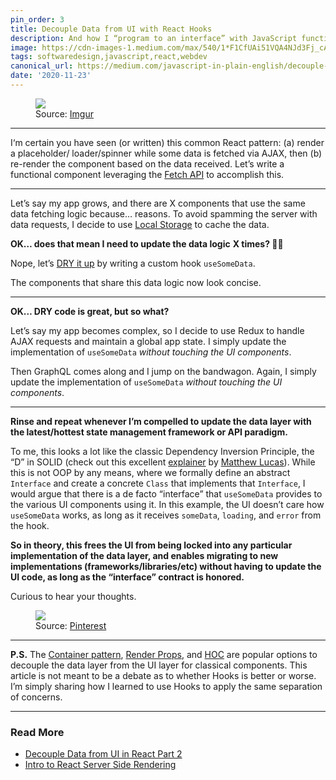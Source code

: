```yaml
---
pin_order: 3
title: Decouple Data from UI with React Hooks
description: And how I “program to an interface” with JavaScript functions
image: https://cdn-images-1.medium.com/max/540/1*F1CfUAi51VQA4NJd3Fj_cA.jpeg
tags: softwaredesign,javascript,react,webdev
canonical_url: https://medium.com/javascript-in-plain-english/decouple-data-from-ui-with-react-hooks-6f7fe968c3e3
date: '2020-11-23'
---
```


<figure>
	<img src='https://cdn-images-1.medium.com/max/1024/1*Ysy1EpS9hF5J3qnkT5TX3A.png'>
	<figcaption>Source: <a href="https://imgur.com/gallery/CgWZFId">Imgur</a></figcaption>
</figure>

***

I‘m certain you have seen (or written) this common React pattern: (a) render a placeholder/ loader/spinner while some data is fetched via AJAX, then (b) re-render the component based on the data received. Let’s write a functional component leveraging the [Fetch API](https://developer.mozilla.org/en-US/docs/Web/API/Fetch_API) to accomplish this.

<script src="https://gist.github.com/suhanw/b8aa23f97f06ddc3b068b2c2368e4ca2.js"></script>
***

Let’s say my app grows, and there are X components that use the same data fetching logic because… reasons. To avoid spamming the server with data requests, I decide to use [Local Storage](https://developer.mozilla.org/en-US/docs/Web/API/Window/localStorage) to cache the data.

**OK… does that mean I need to update the data logic**  **X times? 😬😱**

Nope, let’s [DRY it up](https://medium.com/better-programming/kiss-dry-and-code-principles-every-developer-should-follow-b77d89f51d74) by writing a custom hook `useSomeData`.

<script src='https://gist.github.com/suhanw/3e948918f96a1b7680bdeb86bbbbdaa2.js'></script>

The components that share this data logic now look concise.

<script src='https://gist.github.com/suhanw/9e23e8b61dfb58db45e280124b22fe55.js'></script>
***

**OK… DRY code is great, but so what?**

Let’s say my app becomes complex, so I decide to use Redux to handle AJAX requests and maintain a global app state. I simply update the implementation of `useSomeData` _without touching the UI components_.

<script src='https://gist.github.com/suhanw/aac361c9ab4856eed2cf5d5531ce655b.js'></script>

Then GraphQL comes along and I jump on the bandwagon. Again, I simply update the implementation of `useSomeData` _without touching the UI components_.

<script src='https://gist.github.com/suhanw/eaeebbf6afd44b7b5509ec74a27656f7.js'></script>
***

**Rinse and repeat whenever I’m compelled to update the data layer with the latest/hottest state management framework or API paradigm.**

To me, this looks a lot like the classic Dependency Inversion Principle, the “D” in SOLID (check out this excellent [explainer](https://medium.com/better-programming/revisiting-solid-927e6a5202d3) by [Matthew Lucas](https://medium.com/u/12cc371abade)). While this is not OOP by any means, where we formally define an abstract `Interface` and create a concrete `Class` that implements that `Interface`, I would argue that there is a de facto “interface” that `useSomeData` provides to the various UI components using it. In this example, the UI doesn’t care how `useSomeData` works, as long as it receives `someData`, `loading`, and `error` from the hook.

**So in theory, this frees the UI from being locked into any particular implementation of the data layer, and enables migrating to new implementations (frameworks/libraries/etc) without having to update the UI code, as long as the “interface” contract is honored.**

Curious to hear your thoughts.

<figure>
	<img src='https://cdn-images-1.medium.com/max/540/1*F1CfUAi51VQA4NJd3Fj_cA.jpeg'>
	<figcaption>Source: <a href="https://www.pinterest.com/pin/333759022356307210/">Pinterest</a></figcaption>
</figure>

***

**P.S.** The [Container pattern](https://medium.com/@dan_abramov/smart-and-dumb-components-7ca2f9a7c7d0), [Render Props](https://reactjs.org/docs/render-props.html), and [HOC](https://reactjs.org/docs/higher-order-components.html) are popular options to decouple the data layer from the UI layer for classical components. This article is not meant to be a debate as to whether Hooks is better or worse. I’m simply sharing how I learned to use Hooks to apply the same separation of concerns.
***

### Read More

- [Decouple Data from UI in React Part 2](https://medium.com/javascript-in-plain-english/how-to-decouple-data-from-ui-in-react-d6b1516f4f0b)
- [Intro to React Server Side Rendering](https://medium.com/javascript-in-plain-english/intro-to-react-server-side-rendering-3c2af3782d08)
